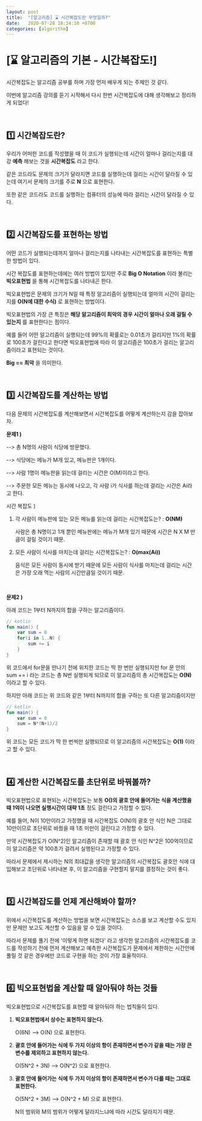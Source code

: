 ```yaml
---
layout: post
title:  "[알고리즘] ⌛️ 시간복잡도란 무엇일까?"
date:   2020-07-28 18:34:10 +0700
categories: [algorithm]
---
```


# [⌛️ 알고리즘의 기본 - 시간복잡도!]

시간복잡도는 알고리즘 공부를 하며 가장 먼저 배우게 되는 주제인 것 같다.

이번에 알고리즘 강의를 듣기 시작해서 다시 한번 시간복잡도에 대해 생각해보고 정리하게 되었다!

<br>

## 1️⃣ 시간복잡도란?

우리가 어떠한 코드를 작성했을 때 이 코드가 실행되는데 시간이 얼마나 걸리는지를 대강 __예측__ 해보는 것을 __시간복잡도__ 라고 한다.

같은 코드라도 문제의 크기가 달라지면 코드를 실행하는데 걸리는 시간이 달라질 수 있는데 여기서 문제의 크기를 주로 __N__ 으로 표현한다.

또한 같은 코드라도 코드를 실행하는 컴퓨터의 성능에 따라 걸리는 시간이 달라질 수 있다.

<br>

## 2️⃣ 시간복잡도를 표현하는 방법

어떤 코드가 실행되는데까지 얼마나 걸리는지를 나타내는 시간복잡도를 표현하는 특별한 방법이 있다.

시간 복잡도를 표현하는데에는 여러 방법이 있지만 주로 __Big O Notation__ 이라 불리는 __빅오표현법__ 을 통해 시간복잡도를 나타내곤 한다.

빅오표현법은 문제의 크기가 N일 때 특정 알고리즘이 실행되는데 얼마의 시간이 걸리는지를 __O(N에 대한 수식)__ 로 표현하는 방법이다.

빅오표현법의 가장 큰 특징은 __해당 알고리즘이 최악의 경우 시간이 얼마나 오래 걸릴 수 있는지__ 를 표현한다는 점이다.

예를 들어 어떤 알고리즘이 실행되는데 99%의 확률로는 0.01초가 걸리지만 1%의 확률로 100초가 걸린다고 한다면 빅오표현법에 따라 이 알고리즘은 100초가 걸리는 알고리즘이라고 표현되는 것이다.

__Big == 최악__ 을 의미한다.

<br>

## 3️⃣ 시간복잡도를 계산하는 방법

다음 문제의 시간복잡도를 계산해보면서 시간복잡도를 어떻게 계산하는지 감을 잡아보자.

__문제1 )__

--> 총 N명의 사람이 식당에 방문했다.

--> 식당에는 메뉴가 M개 있고, 메뉴판은 1개이다.

--> 사람 1명이 메뉴판을 읽는데 걸리는 시간은 O(M)이라고 한다.

--> 주문한 모든 메뉴는 동시에 나오고, 각 사람 i가 식사를 하는데 걸리는 시간은 Ai라고 한다.

시간 복잡도 )

1. 각 사람이 메뉴판에 있는 모든 메뉴를 읽는데 걸리는 시간복잡도는? : __O(NM)__

    사람은 총 N명이고 1개 뿐인 메뉴판에는 메뉴가 M개 있기 때문에 시간은 N X M 만큼이 걸릴 것이기 때문.

2. 모든 사람이 식사를 마치는데 걸리는 시간복잡도는? : __O(max(Ai))__

    음식은 모든 사람이 동시에 받기 때문에 모든 사람이 식사를 마치는데 걸리는 시간은 가장 오래 먹는 사람의 시간만큼일 것이기 때문.

<br>

__문제2 )__

아래 코드는 1부터 N까지의 합을 구하는 알고리즘이다.

~~~kotlin
// kotlin
fun main() {
    var sum = 0
    for(i in 1..N) {
        sum += i
    }
}
~~~

위 코드에서 for문을 만나기 전에 위치한 코드는 딱 한 번만 실행되지만 for 문 안의 sum += i 라는 코드는 총 N번 실행되게 되므로 이 알고리즘의 총 시간복잡도는 __O(N)__ 이라고 할 수 있다.

하지만 아래 코드는 위 코드와 같은 1부터 N까지의 합을 구하는 또 다른 알고리즘이지만

~~~kotlin
// kotlin
fun main() {
    var sum = 0
    sum = N*(N+1)/2
}
~~~

위 코드는 모든 코드가 딱 한 번씩만 실행되므로 이 알고리즘의 시간복잡도는 __O(1)__ 이라고 할 수 있다.

<br>

## 4️⃣ 계산한 시간복잡도를 초단위로 바꿔볼까?

빅오표현법으로 표현되는 시간복잡도는 보통 __O()의 괄호 안에 들어가는 식을 계산했을 때 1억이 나오면 실행시간이 대략 1초__ 정도 걸린다고 가정할 수 있다.

예를 들어, N이 10만이라고 가정했을 때 시간복잡도 O(N)의 괄호 안 식인 N은 그대로 10만이므로 초단위로 바꿨을 때 1초 미만이 걸린다고 가정할 수 있다.

만약 시간복잡도가 O(N^2)인 알고리즘이 존재할 때 괄호 안 식인 N^2은 100억이므로 이 알고리즘은 약 100초가 걸려서 실행된다고 가정할 수 있다.

따라서 문제에서 제시하는 N의 최대값을 생각한 알고리즘의 시간복잡도 괄호안 식에 대입해보고 초단위로 나타내본 후, 이 알고리즘을 구현할지 말지를 결정하는 것이 좋다.

<br>

## 5️⃣ 시간복잡도를 언제 계산해봐야 할까?

위에서 시간복잡도를 계산하는 방법을 보면 시간복잡도는 소스를 보고 계산할 수도 있지만 문제만 보고도 계산할 수 있음을 알 수 있을 것이다.

따라서 문제를 풀기 전에 '이렇게 하면 되겠다' 라고 생각한 알고리즘의 시간복잡도를 코드를 작성하기 전에 먼저 계산해보고 예측한 시간복잡도가 문제에서 제한하는 시간안에 풀릴 것 같은 경우에만 코드로 구현을 하는 것이 가장 효율적이다.

<br>

## 6️⃣ 빅오표현법을 계산할 때 알아둬야 하는 것들

빅오표현법으로 시간복잡도를 표현할 때 알아둬야 하는 법칙들이 있다.

1. __빅오표현법에서 상수는 표현하지 않는다.__

    O(6N) --> O(N) 으로 표현한다.

2. __괄호 안에 들어가는 식에 두 가지 이상의 항이 존재하면서 변수가 같을 때는 가장 큰 변수를 제외하고 표현하지 않는다.__

    O(5N^2 + 3N) --> O(N^2) 으로 표현한다.

3. __괄호 안에 들어가는 식에 두 가지 이상의 항이 존재하면서 변수가 다를 때는 그대로 표현한다.__

    O(5N^2 + 3M) --> O(N^2 + M) 으로 표현한다.

    N의 범위와 M의 범위가 어떻게 달라지느냐에 따라 시간도 달라지기 때문.

<br>